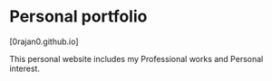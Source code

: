 # Personal portfolio 
[0rajan0.github.io]

This personal website includes my Professional works and Personal interest.

